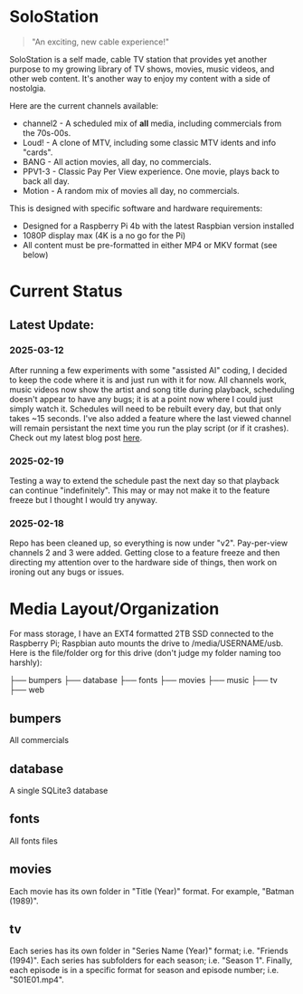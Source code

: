 # SoloStation

> "An exciting, new cable experience!"

SoloStation is a self made, cable TV station that provides yet another purpose to my growing library of TV shows, movies, music videos, and other web content.  It's another way to enjoy my content with a side of nostolgia.

Here are the current channels available:

- channel2 - A scheduled mix of **all** media, including commercials from the 70s-00s.
- Loud! - A clone of MTV, including some classic MTV idents and info "cards".
- BANG - All action movies, all day, no commercials.
- PPV1-3 - Classic Pay Per View experience.  One movie, plays back to back all day.
- Motion - A random mix of movies all day, no commercials.

This is designed with specific software and hardware requirements:

- Designed for a Raspberry Pi 4b with the latest Raspbian version installed
- 1080P display max (4K is a no go for the Pi)
- All content must be pre-formatted in either MP4 or MKV format (see below)

# Current Status

## Latest Update:
### 2025-03-12

After running a few experiments with some "assisted AI" coding, I decided to keep the code where it is and just run with it for now.  All channels work, music videos now show the artist and song title during playback, scheduling doesn't appear to have any bugs; it is at a point now where I could just simply watch it.  Schedules will need to be rebuilt every day, but that only takes ~15 seconds.  I've also added a feature where the last viewed channel will remain persistant the next time you run the play script (or if it crashes).  Check out my latest blog post [here](https://blog2.teamtuck.xyz/blog/solostation-release/).

### 2025-02-19
Testing a way to extend the schedule past the next day so that playback can continue "indefinitely".  This may or may not make it to the feature freeze but I thought I would try anyway.

### 2025-02-18
Repo has been cleaned up, so everything is now under "v2".  Pay-per-view channels 2 and 3 were added.  Getting close to a feature freeze and then directing my attention over to the hardware side of things, then work on ironing out any bugs or issues.

# Media Layout/Organization
For mass storage, I have an EXT4 formatted 2TB SSD connected to the Raspberry Pi; Raspbian auto mounts the drive to /media/USERNAME/usb.  Here is the file/folder org for this drive (don't judge my folder naming too harshly):

├── bumpers
├── database
├── fonts
├── movies
├── music
├── tv
├── web

## bumpers
All commercials

## database 
A single SQLite3 database

## fonts
All fonts files

## movies
Each movie has its own folder in "Title (Year)" format.  For example, "Batman (1989)".

## tv 
Each series has its own folder in "Series Name (Year)" format; i.e. "Friends (1994)".  Each series has subfolders for each season; i.e. "Season 1".  Finally, each episode is in a specific format for season and episode number; i.e. "S01E01.mp4".